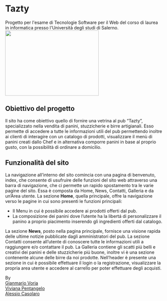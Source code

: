 # Tazty
Progetto per l'esame di Tecnologie Software per il Web del corso di laurea in informatica presso l'Università degli studi di Salerno.
<img src="https://github.com/yabokk/Tazty/blob/master/WebContent/images/logo2.png?raw=true" height=210px width=300px>

<h2><b>Obiettivo del progetto</b></h2>
<p> Il sito ha come obiettivo quello di fornire una vetrina al pub “Tazty”, specializzato nella vendita di
panini, stuzzicherie e birre artigianali.
Esso permette di accedere a tutte le informazioni utili del pub permettendo inoltre ai clienti di
interagire con un catalogo di prodotti, visualizzare il menù di panini creati dallo Chef e in
alternativa comporre panini in base al proprio gusto, con la possibilità di ordinare a domicilio. </p>

<h2><b>Funzionalità del sito</b></h2>
<p> La navigazione all’interno del sito comincia con una pagina di benvenuto, index, che consente di
usufruire delle funzioni del sito web attraverso una barra di navigazione, che ci permette un rapido
spostamento tra le varie pagine del sito. Essa è composta da Home, News, Contatti, Galleria e da
un’Area utente.
La sezione <b>Home</b>, quella principale, offre la navigazione verso le pagine in cui sono presenti le
funzioni principali: </p>
<ul>
  <li>Il Menu in cui è possibile accedere ai prodotti offerti dal pub.
  <li>La composizione dei panini dove l’utente ha la libertá di personalizzare il panino a proprio
piacimento inserendo gli ingredienti offerti dal catalogo. </ul>
<p>La sezione <b>News</b>, posto nella pagina principale, fornisce una visione rapida delle ultime notizie
pubblicate dagli amministratori del pub.
La sezione Contatti consente all’utente di conoscere tutte le informazioni utili a raggiungere e/o
contattare il pub.
La Galleria contiene gli scatti piú belli e creativi dei panini e delle stuzzicherie piú buone, inoltre vi
è una sezione contenente alcune delle birre da noi prodotte.
Nell’header è presente una sezione in cui è possibile effettuare il login o la registrazione,
visualizzare la propria area utente e accedere al carrello per poter effettuare degli acquisti.</p>

<p>By<br>
<a href="https://github.com/yabokk">Gianmario Voria</a><br>
<a href="https://github.com/vipenti">Viviana Pentangelo</a><br>
<a href="https://github.com/BearGrillz99">Alessio Casolaro</a></p>
